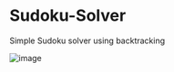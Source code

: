 # Sudoku-Solver
Simple Sudoku solver using backtracking


![image](https://user-images.githubusercontent.com/92276173/166648309-8199d6db-2095-41ea-9f75-6af7cdef22e8.png)
